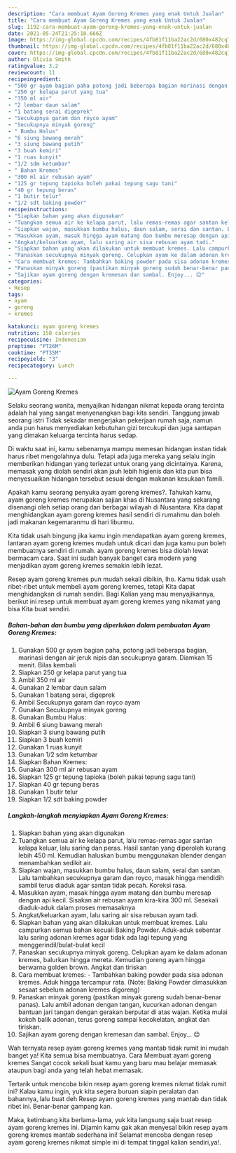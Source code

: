 ```yaml
---
description: "Cara membuat Ayam Goreng Kremes yang enak Untuk Jualan"
title: "Cara membuat Ayam Goreng Kremes yang enak Untuk Jualan"
slug: 1192-cara-membuat-ayam-goreng-kremes-yang-enak-untuk-jualan
date: 2021-05-24T21:25:10.666Z
image: https://img-global.cpcdn.com/recipes/4fb81f11ba22ac2d/680x482cq70/ayam-goreng-kremes-foto-resep-utama.jpg
thumbnail: https://img-global.cpcdn.com/recipes/4fb81f11ba22ac2d/680x482cq70/ayam-goreng-kremes-foto-resep-utama.jpg
cover: https://img-global.cpcdn.com/recipes/4fb81f11ba22ac2d/680x482cq70/ayam-goreng-kremes-foto-resep-utama.jpg
author: Olivia Smith
ratingvalue: 3.2
reviewcount: 11
recipeingredient:
- "500 gr ayam bagian paha potong jadi beberapa bagian marinasi dengan air jeruk nipis dan secukupnya garam Diamkan 15 menit Bilas kembali"
- "250 gr kelapa parut yang tua"
- "350 ml air"
- "2 lembar daun salam"
- "1 batang serai digeprek"
- "Secukupnya garam dan royco ayam"
- "Secukupnya minyak goreng"
- " Bumbu Halus"
- "6 siung bawang merah"
- "3 siung bawang putih"
- "3 buah kemiri"
- "1 ruas kunyit"
- "1/2 sdm ketumbar"
- " Bahan Kremes"
- "300 ml air rebusan ayam"
- "125 gr tepung tapioka boleh pakai tepung sagu tani"
- "40 gr tepung beras"
- "1 butir telur"
- "1/2 sdt baking powder"
recipeinstructions:
- "Siapkan bahan yang akan digunakan"
- "Tuangkan semua air ke kelapa parut, lalu remas-remas agar santan kelapa keluar, lalu saring dan peras. Hasil santan yang diperoleh kurang lebih 450 ml. Kemudian haluskan bumbu menggunakan blender dengan menambahkan sedikit air."
- "Siapkan wajan, masukkan bumbu halus, daun salam, serai dan santan. Lalu tambahkan secukupnya garam dan royco, masak hingga mendidih sambil terus diaduk agar santan tidak pecah. Koreksi rasa."
- "Masukkan ayam, masak hingga ayam matang dan bumbu meresap dengan api kecil. Sisakan air rebusan ayam kira-kira 300 ml. Sesekali diaduk-aduk dalam proses memasaknya"
- "Angkat/keluarkan ayam, lalu saring air sisa rebusan ayam tadi."
- "Siapkan bahan yang akan dilakukan untuk membuat kremes. Lalu campurkan semua bahan kecuali Baking Powder. Aduk-aduk sebentar lalu saring adonan kremes agar tidak ada lagi tepung yang menggerindil/bulat-bulat kecil"
- "Panaskan secukupnya minyak goreng. Celupkan ayam ke dalam adonan kremes, balurkan hingga mereta. Kemudian goreng ayam hingga berwarna golden brown. Angkat dan tiriskan"
- "Cara membuat kremes: Tambahkan baking powder pada sisa adonan kremes. Aduk hingga tercampur rata. (Note: Baking Powder dimasukkan sesaat sebelum adonan kremes digoreng)"
- "Panaskan minyak goreng (pastikan minyak goreng sudah benar-benar panas). Lalu ambil adonan dengan tangan, kucurkan adonan dengan bantuan jari tangan dengan gerakan berputar di atas wajan. Ketika mulai kokoh balik adonan, terus goreng sampai kecokelatan, angkat dan tiriskan."
- "Sajikan ayam goreng dengan kremesan dan sambal. Enjoy... 😊"
categories:
- Resep
tags:
- ayam
- goreng
- kremes

katakunci: ayam goreng kremes 
nutrition: 158 calories
recipecuisine: Indonesian
preptime: "PT26M"
cooktime: "PT35M"
recipeyield: "3"
recipecategory: Lunch

---
```



![Ayam Goreng Kremes](https://img-global.cpcdn.com/recipes/4fb81f11ba22ac2d/680x482cq70/ayam-goreng-kremes-foto-resep-utama.jpg)

Selaku seorang wanita, menyajikan hidangan nikmat kepada orang tercinta adalah hal yang sangat menyenangkan bagi kita sendiri. Tanggung jawab seorang istri Tidak sekadar mengerjakan pekerjaan rumah saja, namun anda pun harus menyediakan kebutuhan gizi tercukupi dan juga santapan yang dimakan keluarga tercinta harus sedap.

Di waktu  saat ini, kamu sebenarnya mampu memesan hidangan instan tidak harus ribet mengolahnya dulu. Tetapi ada juga mereka yang selalu ingin memberikan hidangan yang terlezat untuk orang yang dicintainya. Karena, memasak yang diolah sendiri akan jauh lebih higienis dan kita pun bisa menyesuaikan hidangan tersebut sesuai dengan makanan kesukaan famili. 



Apakah kamu seorang penyuka ayam goreng kremes?. Tahukah kamu, ayam goreng kremes merupakan sajian khas di Nusantara yang sekarang disenangi oleh setiap orang dari berbagai wilayah di Nusantara. Kita dapat menghidangkan ayam goreng kremes hasil sendiri di rumahmu dan boleh jadi makanan kegemaranmu di hari liburmu.

Kita tidak usah bingung jika kamu ingin mendapatkan ayam goreng kremes, lantaran ayam goreng kremes mudah untuk dicari dan juga kamu pun boleh membuatnya sendiri di rumah. ayam goreng kremes bisa diolah lewat bermacam cara. Saat ini sudah banyak banget cara modern yang menjadikan ayam goreng kremes semakin lebih lezat.

Resep ayam goreng kremes pun mudah sekali dibikin, lho. Kamu tidak usah ribet-ribet untuk membeli ayam goreng kremes, tetapi Kita dapat menghidangkan di rumah sendiri. Bagi Kalian yang mau menyajikannya, berikut ini resep untuk membuat ayam goreng kremes yang nikamat yang bisa Kita buat sendiri.

<!--inarticleads1-->

##### Bahan-bahan dan bumbu yang diperlukan dalam pembuatan Ayam Goreng Kremes:

1. Gunakan 500 gr ayam bagian paha, potong jadi beberapa bagian, marinasi dengan air jeruk nipis dan secukupnya garam. Diamkan 15 menit. Bilas kembali
1. Siapkan 250 gr kelapa parut yang tua
1. Ambil 350 ml air
1. Gunakan 2 lembar daun salam
1. Gunakan 1 batang serai, digeprek
1. Ambil Secukupnya garam dan royco ayam
1. Gunakan Secukupnya minyak goreng
1. Gunakan  Bumbu Halus:
1. Ambil 6 siung bawang merah
1. Siapkan 3 siung bawang putih
1. Siapkan 3 buah kemiri
1. Gunakan 1 ruas kunyit
1. Gunakan 1/2 sdm ketumbar
1. Siapkan  Bahan Kremes:
1. Gunakan 300 ml air rebusan ayam
1. Siapkan 125 gr tepung tapioka (boleh pakai tepung sagu tani)
1. Siapkan 40 gr tepung beras
1. Gunakan 1 butir telur
1. Siapkan 1/2 sdt baking powder




<!--inarticleads2-->

##### Langkah-langkah menyiapkan Ayam Goreng Kremes:

1. Siapkan bahan yang akan digunakan
1. Tuangkan semua air ke kelapa parut, lalu remas-remas agar santan kelapa keluar, lalu saring dan peras. Hasil santan yang diperoleh kurang lebih 450 ml. Kemudian haluskan bumbu menggunakan blender dengan menambahkan sedikit air.
1. Siapkan wajan, masukkan bumbu halus, daun salam, serai dan santan. Lalu tambahkan secukupnya garam dan royco, masak hingga mendidih sambil terus diaduk agar santan tidak pecah. Koreksi rasa.
1. Masukkan ayam, masak hingga ayam matang dan bumbu meresap dengan api kecil. Sisakan air rebusan ayam kira-kira 300 ml. Sesekali diaduk-aduk dalam proses memasaknya
1. Angkat/keluarkan ayam, lalu saring air sisa rebusan ayam tadi.
1. Siapkan bahan yang akan dilakukan untuk membuat kremes. Lalu campurkan semua bahan kecuali Baking Powder. Aduk-aduk sebentar lalu saring adonan kremes agar tidak ada lagi tepung yang menggerindil/bulat-bulat kecil
1. Panaskan secukupnya minyak goreng. Celupkan ayam ke dalam adonan kremes, balurkan hingga mereta. Kemudian goreng ayam hingga berwarna golden brown. Angkat dan tiriskan
1. Cara membuat kremes: - Tambahkan baking powder pada sisa adonan kremes. Aduk hingga tercampur rata. (Note: Baking Powder dimasukkan sesaat sebelum adonan kremes digoreng)
1. Panaskan minyak goreng (pastikan minyak goreng sudah benar-benar panas). Lalu ambil adonan dengan tangan, kucurkan adonan dengan bantuan jari tangan dengan gerakan berputar di atas wajan. Ketika mulai kokoh balik adonan, terus goreng sampai kecokelatan, angkat dan tiriskan.
1. Sajikan ayam goreng dengan kremesan dan sambal. Enjoy... 😊




Wah ternyata resep ayam goreng kremes yang mantab tidak rumit ini mudah banget ya! Kita semua bisa membuatnya. Cara Membuat ayam goreng kremes Sangat cocok sekali buat kamu yang baru mau belajar memasak ataupun bagi anda yang telah hebat memasak.

Tertarik untuk mencoba bikin resep ayam goreng kremes nikmat tidak rumit ini? Kalau kamu ingin, yuk kita segera buruan siapin peralatan dan bahannya, lalu buat deh Resep ayam goreng kremes yang mantab dan tidak ribet ini. Benar-benar gampang kan. 

Maka, ketimbang kita berlama-lama, yuk kita langsung saja buat resep ayam goreng kremes ini. Dijamin kamu gak akan menyesal bikin resep ayam goreng kremes mantab sederhana ini! Selamat mencoba dengan resep ayam goreng kremes nikmat simple ini di tempat tinggal kalian sendiri,ya!.

